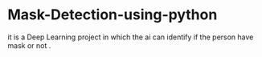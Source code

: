 # Mask-Detection-using-python
it is a Deep Learning project in which the ai can identify if the person have mask or not . 
